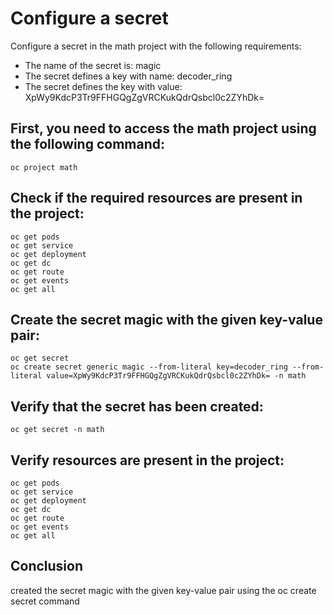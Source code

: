 # Configure a secret

Configure a secret in the math project with the following requirements:
- The name of the secret is: magic
- The secret defines a key with name: decoder_ring
- The secret defines the key with value: XpWy9KdcP3Tr9FFHGQgZgVRCKukQdrQsbcl0c2ZYhDk=




## First, you need to access the math project using the following command:
```shell
oc project math
```
## Check if the required resources are present in the project:
```shell
oc get pods
oc get service
oc get deployment
oc get dc
oc get route
oc get events
oc get all
```
## Create the secret magic with the given key-value pair:
```shell
oc get secret 
oc create secret generic magic --from-literal key=decoder_ring --from-literal value=XpWy9KdcP3Tr9FFHGQgZgVRCKukQdrQsbcl0c2ZYhDk= -n math
```
## Verify that the secret has been created:
```shell
oc get secret -n math
```
## Verify resources are present in the project:
```shell
oc get pods
oc get service
oc get deployment
oc get dc
oc get route
oc get events
oc get all
```
## Conclusion
created the secret magic with the given key-value pair using the oc create secret command